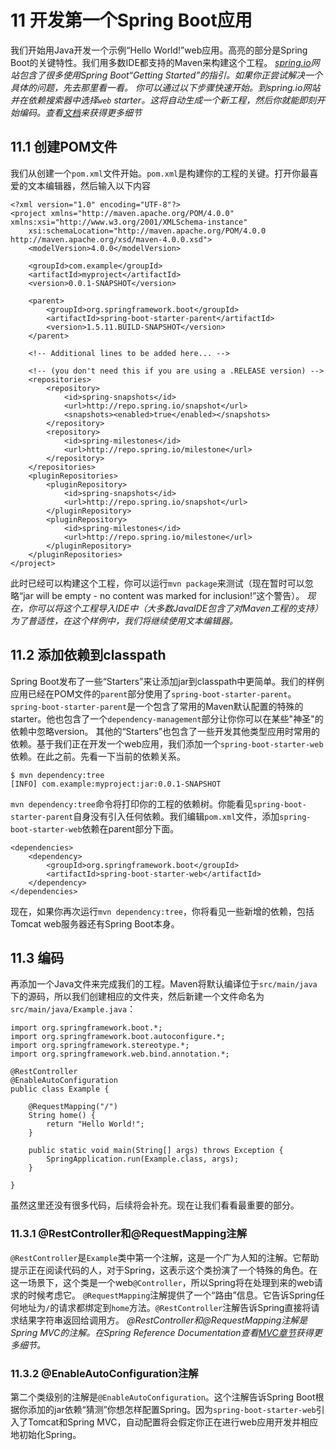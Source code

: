 # 11 开发第一个Spring Boot应用
我们开始用Java开发一个示例“Hello World!”web应用。高亮的部分是Spring Boot的关键特性。我们用多数IDE都支持的Maven来构建这个工程。
_[spring.io](http://spring.io)网站包含了很多使用Spring Boot“Getting Started”的指引。如果你正尝试解决一个具体的问题，先去那里看一看。
你可以通过以下步骤快速开始。到spring.io网站并在依赖搜索器中选择``web`` starter。这将自动生成一个新工程，然后你就能即刻开始编码。查看[文档](https://github.com/spring-io/initializr)来获得更多细节_
## 11.1 创建POM文件
我们从创建一个``pom.xml``文件开始。``pom.xml``是构建你的工程的关键。打开你最喜爱的文本编辑器，然后输入以下内容
```
<?xml version="1.0" encoding="UTF-8"?>
<project xmlns="http://maven.apache.org/POM/4.0.0" xmlns:xsi="http://www.w3.org/2001/XMLSchema-instance"
    xsi:schemaLocation="http://maven.apache.org/POM/4.0.0 http://maven.apache.org/xsd/maven-4.0.0.xsd">
    <modelVersion>4.0.0</modelVersion>

    <groupId>com.example</groupId>
    <artifactId>myproject</artifactId>
    <version>0.0.1-SNAPSHOT</version>

    <parent>
        <groupId>org.springframework.boot</groupId>
        <artifactId>spring-boot-starter-parent</artifactId>
        <version>1.5.11.BUILD-SNAPSHOT</version>
    </parent>

    <!-- Additional lines to be added here... -->

    <!-- (you don't need this if you are using a .RELEASE version) -->
    <repositories>
        <repository>
            <id>spring-snapshots</id>
            <url>http://repo.spring.io/snapshot</url>
            <snapshots><enabled>true</enabled></snapshots>
        </repository>
        <repository>
            <id>spring-milestones</id>
            <url>http://repo.spring.io/milestone</url>
        </repository>
    </repositories>
    <pluginRepositories>
        <pluginRepository>
            <id>spring-snapshots</id>
            <url>http://repo.spring.io/snapshot</url>
        </pluginRepository>
        <pluginRepository>
            <id>spring-milestones</id>
            <url>http://repo.spring.io/milestone</url>
        </pluginRepository>
    </pluginRepositories>
</project>
```
此时已经可以构建这个工程，你可以运行``mvn package``来测试（现在暂时可以忽略“jar will be empty - no content was marked for inclusion!”这个警告）。
_现在，你可以将这个工程导入IDE中（大多数JavaIDE包含了对Maven工程的支持）为了普适性，在这个样例中，我们将继续使用文本编辑器。_
## 11.2 添加依赖到classpath
Spring Boot发布了一些“Starters”来让添加jar到classpath中更简单。我们的样例应用已经在POM文件的``parent``部分使用了``spring-boot-starter-parent``。``spring-boot-starter-parent``是一个包含了常用的Maven默认配置的特殊的starter。他也包含了一个``dependency-management``部分让你你可以在某些"神圣"的依赖中忽略version。
其他的“Starters”也包含了一些开发其他类型应用时常用的依赖。基于我们正在开发一个web应用，我们添加一个``spring-boot-starter-web``依赖。在此之前。先看一下当前的依赖关系。
```
$ mvn dependency:tree
[INFO] com.example:myproject:jar:0.0.1-SNAPSHOT
```
``mvn dependency:tree``命令将打印你的工程的依赖树。你能看见``spring-boot-starter-parent``自身没有引入任何依赖。我们编辑``pom.xml``文件，添加``spring-boot-starter-web``依赖在parent部分下面。
```
<dependencies>
    <dependency>
        <groupId>org.springframework.boot</groupId>
        <artifactId>spring-boot-starter-web</artifactId>
    </dependency>
</dependencies>
```
现在，如果你再次运行``mvn dependency:tree``，你将看见一些新增的依赖，包括Tomcat web服务器还有Spring Boot本身。
## 11.3 编码
再添加一个Java文件来完成我们的工程。Maven将默认编译位于``src/main/java``下的源码，所以我们创建相应的文件夹，然后新建一个文件命名为``src/main/java/Example.java``：
```
import org.springframework.boot.*;
import org.springframework.boot.autoconfigure.*;
import org.springframework.stereotype.*;
import org.springframework.web.bind.annotation.*;

@RestController
@EnableAutoConfiguration
public class Example {

    @RequestMapping("/")
    String home() {
        return "Hello World!";
    }

    public static void main(String[] args) throws Exception {
        SpringApplication.run(Example.class, args);
    }

}
```
虽然这里还没有很多代码，后续将会补充。现在让我们看看最重要的部分。
### 11.3.1 @RestController和@RequestMapping注解
``@RestController``是``Example``类中第一个注解，这是一个广为人知的注解。它帮助提示正在阅读代码的人，对于Spring，这表示这个类扮演了一个特殊的角色。在这一场景下，这个类是一个web``@Controller``，所以Spring将在处理到来的web请求的时候考虑它。
``@RequestMapping``注解提供了一个“路由”信息。它告诉Spring任何地址为``/``的请求都绑定到``home``方法。``@RestController``注解告诉Spring直接将请求结果字符串返回给调用方。
_@RestController和@RequestMapping注解是Spring MVC的注解。在Spring Reference Documentation查看[MVC章节](https://docs.spring.io/spring/docs/4.3.14.RELEASE/spring-framework-reference/htmlsingle#mvc)获得更多细节。_
### 11.3.2 @EnableAutoConfiguration注解
第二个类级别的注解是``@EnableAutoConfiguration``。这个注解告诉Spring Boot根据你添加的jar依赖“猜测”你想怎样配置Spring。因为``spring-boot-starter-web``引入了Tomcat和Spring MVC，自动配置将会假定你正在进行web应用开发并相应地初始化Spring。